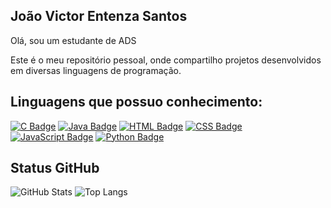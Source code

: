 ## João Victor Entenza Santos

Olá, sou um estudante de ADS 

Este é o meu repositório pessoal, onde compartilho projetos desenvolvidos em diversas linguagens de programação.

## Linguagens que possuo conhecimento: 

[![C Badge](https://img.shields.io/badge/-C-000000?style=flat&logo=c&logoColor=white)](https://www.cprogramming.com/)
[![Java Badge](https://img.shields.io/badge/-Java-007396?style=flat&logo=java&logoColor=white)](https://www.oracle.com/java/)
[![HTML Badge](https://img.shields.io/badge/-HTML5-E34F26?style=flat&logo=html5&logoColor=white)](https://developer.mozilla.org/en-US/docs/Web/Guide/HTML/HTML5)
[![CSS Badge](https://img.shields.io/badge/-CSS3-1572B6?style=flat&logo=css3&logoColor=white)](https://developer.mozilla.org/en-US/docs/Web/CSS)
[![JavaScript Badge](https://img.shields.io/badge/-JavaScript-F7DF1E?style=flat&logo=javascript&logoColor=black)](https://developer.mozilla.org/en-US/docs/Web/JavaScript)
[![Python Badge](https://img.shields.io/badge/-Python-3776AB?style=flat&logo=python&logoColor=white)](https://www.python.org/)

## Status GitHub

![GitHub Stats](https://github-readme-stats.vercel.app/api?username=oEntenza&show_icons=true&theme=transparent)
![Top Langs](https://github-readme-stats.vercel.app/api/top-langs/?username=oEntenza&layout=donut-vertical&theme=transparent)
